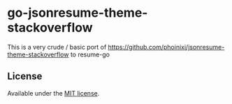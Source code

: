 # go-jsonresume-theme-stackoverflow

This is a very crude / basic port of <https://github.com/phoinixi/jsonresume-theme-stackoverflow> to resume-go


## License

Available under the [MIT license](http://opensource.org/licenses/mit-license.php).
